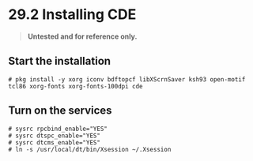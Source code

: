 # 29.2 Installing CDE

>**Untested and for reference only.**


## Start the installation

```
# pkg install -y xorg iconv bdftopcf libXScrnSaver ksh93 open-motif tcl86 xorg-fonts xorg-fonts-100dpi cde
```

## Turn on the services

```
# sysrc rpcbind_enable="YES"
# sysrc dtspc_enable="YES"
# sysrc dtcms_enable="YES"
# ln -s /usr/local/dt/bin/Xsession ~/.Xsession 
```
